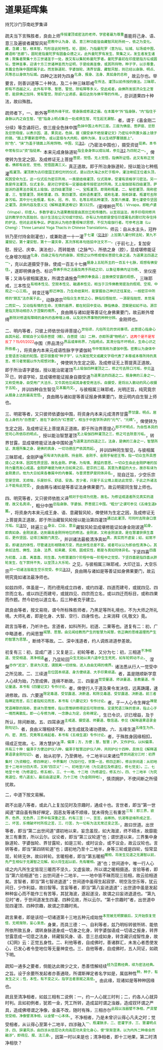 # 道果延晖集

持咒沙门莎南屹罗集译

疏夫当下言殊胜者，良由上师<sup><font color="green">传授灌顶或密法的老师，学密者最为尊重</font></sup>善能将己身、语、意三及遍彼者藏智风轮<a name="cang_zhi_feng_lun"></a><sup><font color="green">密教中认为身、语、意三种功能皆由藏智风轮所统一，依之为变化。藏，含藏；智，根本智，均形容此轮特性。轮，圆轮，乃指曼陀罗（意为坛、坛城、坛场或中围，藏语称“吉廊”）。圆轮是指曼陀罗有圆备众德之义。此外曼陀罗有发生、聚集之义。发生者发生诸佛；聚集者聚集十方三世诸圣于一处，故又有以集轮称曼陀罗者。曼陀罗最初在印度是指方坛或圆坛，营神圣事，迎请十方三世诸神圣而为证明，于是绘画圣像，或其所持物，种子字，以示尊重，本篇全色昧中围即属于此。而言脉道轮、字婆伽轮、清界甘露、藏智风智，则已经以身脉、明点、风等总以身体为坛城。</font></sup>四种之法转为四身<sup><font color="green">化身、报身、法身、真如身的总称</font></sup>，故云尔也。举要言，则善训道等二十种法，及二十种三昧耶戒<sup><font color="green">在传法、灌顶以前传授的做法。三昧耶，即有不违越之义，此外有平等、誓愿、警觉、除垢障等多义。受此戒者，由佛所发拔济众生之誓愿，能获佛之加持，常有警觉，除却六尘诱惑，最后达到与佛平等的作用。</font></sup>，总训道果四十种法，故曰殊胜。

疏师者下，一、断外等<sup><font color="green">断绝外缘干扰，使身脉成修道之器。在本篇中“外”指身脉，“内”指住于身脉以内之自生智，“密”指身上明点集合一处成俱生智，可生起无漏智。</font></sup>者，谓于《喜金刚二分续》等念诵将已，依三座全色抹中围<sup><font color="green">色抹中围上布列三座。三座为佛座、菩萨座、忿怒及忿怒母座，以表示因、道、果具足。色抹，据《摄受承不绝授灌记文》乃密坛中所置头器上镜子的镜，“面上罗覆新度啰色，或以蓝佃与大肉和，细杵为抹，复以生绡罗覆镜面上”，则“色”、“抹”为盖于镜面上所用饰物。中围，见[注2](#cang_zhi_feng_lun)。</font></sup>（乃密法中围也），摄受资徒<sup><font color="green">徒弟。本书中常有仅以“资”指徒弟。</font></sup>本来元成身脉道轮<sup><font color="green">指全身身体以成坛城，参见[注2](#cang_zhi_feng_lun).为四轮之一。</font></sup>，俾使转为生定之因，及成修证无上菩提<a name="wu_shang_pu_ti"></a><sup><font color="green">菩提，觉悟。无上觉悟，指佛所证悟。此又有称正觉者。佛即有自觉、觉他、觉悟圆满三义。</font></sup>真正道故。即于所治身脉道轮，授以能治七种瓶灌<a name="guan_ding"></a><sup><font color="green">瓶灌顶。灌顶原为古印度国王即位时的仪式，是以四大海之水贮于瓶中，灌注继绍王位者头顶，祝其受命为王。这一仪式后为密宗所用，一类是结缘灌顶，仪式简单，受灌有资格学习密法。另一类是传法灌顶，仪式复杂，是对已学密有一定基础者传授密法时所用。无上瑜伽部有四级灌顶，萨迦派的道果法亦属无上瑜伽。这四级灌顶是：一、宝瓶灌顶，即简称瓶灌，二、秘密灌顶，简称密灌，三、智慧灌顶，简称慧灌，四、第四灌顶，或称语表灌顶，或称名灌，简称辞灌。瓶灌可去除身污垢。其中分七处瓶灌，有水、冠、杵、铃、名等五明五种灌顶，及第六佛灌、第七灌使令坚固之灌顶。具体内容及意义见《解释道果逐难记》第332页。</font></sup>（密哩幹巴<sup><font color="green">梵名：Virvapa，即毗卢婆（Virupa），印度人。多数学者认为道果教授是由其创立和传播的。以至双运法，用手印母同修共证的教学亦为其始创，估计生活在公元10或11世纪。亦有认为他即是曾任印度著名的那烂陀寺住持的护法，但对此说有争议。萨迦派认为他亦重视唯识思想，不仅为瑜伽行者。可参考吕澂（Lu Cheng）：Three Lamaist Yoga Thacts in Chinese Translations。</font></sup>师云：自从水主头，冠杵铃乃至付持金刚灌也），或兼助道一十一灌<sup><font color="green">于七灌（[见注9](#wu_shang_pu_ti)）上加第八灌付转法轮，第九不灌授记，第十灌安慰，第十一灌庆幸，其次序和本句括弧中注文不一。</font></sup>（于前七上，复加安慰、授记、庆幸、演法也），而转能依（之脉气）、所依之身（腔），显成堪修能证化身增次相道<sup><font color="green">化身，四身之有在内的身脉，观想之以作修成增长菩提化身之道。为道果法四道之一。</font></sup>，克以此道摄受于脉，使成一百五十七佛<sup><font color="green">据身上五轮所主的一百五十七脉，观想有佛安住。</font></sup>，遂即明佛身色、标识<sup><font color="green">尊佛手持之法器及两手所结之印，以象征尊佛内证功德。</font></sup>、坐仪座等；又诲与彼相属道友，所谓念诵施食<sup><font color="green">向佛供奉食品；且做佛受甘露的观想。</font></sup>，三昧耶戒，三本性见<sup><font color="green">有相本性见、空寂本性见、融通本性见，相当于汉传佛教常提及的假观、空观、中观之一心三观。</font></sup>，转变迁等<sup><font color="green">即迁神旨，乃生命结束时，能掌握自己神识迁往某处，一般密宗中所修的“颇瓦”法亦属于此。</font></sup>，动静源宗<sup><font color="green">动指众生本觉之心，静指后悟始觉，一源是指始觉、本觉虽二而实一。又动指有情的生命，无情的器界，都在轮回中变动。静指佛身、涅槃是如如不动。源宗是指灭除动相亦入于涅槃的境界。</font></sup>，良由赐与诸如是等善证化身佛果要门，故云断外增绮<sup><font color="green">断除对修道有障碍的身外的各种增上缘，以及对外界事物的种种分辨。</font></sup>金刚师也。

二、明内等者，只彼上师依世俗谛菩提心<sup><font color="green">世俗谛，凡俗所见的世间事项。此菩提心指身心由其升起，即赋自于父母赤菩提（精）、白菩提（血）二种，亦即所谓“物明点”。</font></sup><sup><font color="red">这两个是不是写反了？15/01/2022</font></sup>中围（界品清分<sup><font color="green">界品或单称界，乃指明点。其清分指不坏明点，生命心识之所依者。</font></sup>），将资身内本来元成语性脉字字婆伽轮<sup><font color="green">书中常简称为婆伽中围。密教认为身体中主管语言功能的轮围。密宗很重视“种子字”，认为某些梵文或藏文字母代表了本尊或本尊所持的真言。修习者常据以作为观想对象。</font></sup>，俾使转为生定之因，及成修证无上菩提真正道故。即于所治语字婆伽，授以能治密灌顶<sup><font color="green">无上瑜伽四种灌顶之二，修之可去除口污垢，参见[注10](#guan_ding).</font></sup>已，转语字轮，显成堪修能证报身自摄受道<sup><font color="green">为道果法的四道之二。报身佛的三身之一，又称受用身，自受用广大法乐，又令其他见闻其身者受用法乐。自摄受，是将出入散动的风心收摄于五轮。</font></sup>，并训四种自生智见<sup><font color="green">见本篇内文。</font></sup>，与彼相属三昧耶戒，光明迁旨，纯究竟宗<sup><font color="green">从报身上达到最高觉悟。</font></sup>，良由赐与诸如是等善证报身佛果要门，故云明内自生智上师也。

三、明密等者，又只彼师依婆伽中围，将资身内本来元成清界甘露<sup><font color="green">界甘露，明点。居在上身的为“白菩提”，居在下身的为“红菩提”，相当于中医学所讲的“元气”、“元精”。</font></sup>，俾使转为生定之因，及成修证无上菩提真正道故。即于所治界菩提心<sup><font color="green">即不坏明点，为自性本具的觉司心所依存的明点。</font></sup>，授以能治智慧灌顶<sup><font color="green">无上瑜伽四种灌顶之三，修之可去除意污垢。</font></sup>，转界甘露，显成堪修能证法身中围轮道<sup><font color="green">为道果法的四道之三。法身，是佛的三身之一，智慧所证、真理所集之身，是佛的真身，一切功德庄严依其而起。</font></sup>，并训四种同生智见，与彼相属三昧耶戒，金刚萨埵<sup><font color="green">另有译为执金刚、持金刚、金刚手、金刚手秘密王等。指一切众生所具菩提心之本体，因其性质坚固，故名金刚。萨埵，为有情、勇猛的意思。一切众生由此金刚萨埵的加持力量而发心成道。金刚萨埵是为继大日如来之后，密宗的二祖，其意为勇猛的大士，故亦有译为金刚勇识。他为大日如来各眷属中的内眷属，与普贤菩萨是同体异名。</font></sup>，现自迁旨，少空乐宗<a name="shao_kong_le_zong"></a><sup><font color="green">空是空寂、无烦恼，乐是妙乐、舒适、安逸。言少者，只是于五尘境上能达此觉受，于此之外诸法上不能有此觉受。</font></sup>，良由赐与诸如是等善证法身佛果要门，故云明密同生智上师也。

四、明究等者，又只彼师依胜义谛<sup><font color="green">相对于俗谛为优胜，故名。为修证成道者所见真实的道理，故又名真谛。</font></sup>，粗分中围<sup><font color="green">总指身脉、字婆伽、界菩提三中围。“粗分”之谓可参见《五缘生道》篇。</font></sup>，将资身内本来元成王身、语、意藏智风轮，俾使转为生定之因，及成修证无上菩提真正道故，即于所治藏智风轮授以能治第四灌顶<sup><font color="green">通过此灌顶，可同时去除身口意污垢。见[注10](#guan_ding)</font></sup>，转遍三业<sup><font color="green">身业、口业、意业</font></sup>藏智风轮显成堪修能证如身金刚波道<sup><font color="green">如身，即真如身。金刚波道，达到最高金刚持地位的修法。金刚波，又称金刚波浪，是在慧灌获俱生喜后，更作坚固，证得三解脱门真空。</font></sup>，并训诸法最极清净真如<sup><font color="green">真，真实而不虚妄；如，如常不变。即诸法的体性，尽管诸法形相随缘万变，而此体性总是不变。或者可以认为即自性清净心。其余如法性、佛性、法身、法界、如来藏、实相、圆成实性，都是与真如同体异名。</font></sup>下坚四喜<sup><font color="green">四喜为初喜、上喜、离喜喜、同生喜。为修慧灌四个阶程中每一阶程中之觉受。下坚四喜是指四喜从脐轮发生，在下禁持不失，以至顶上大乐轮。</font></sup>之见，与彼相属三昧耶戒，大印迁旨，大空乐宗<sup><font color="green">对一切诸法皆能生空乐觉受。参见[注33](#shao_kong_le_zong)</font></sup>，良由赐与诸如是等善证如身佛果要门，故云明究竟如诸法最净师也。

如兹四师，体虽是一，而约德用成立四者，或约四灌、四道而建号，或就四见、四宗而立名，或以四迁而建号，或就四见、四宗而立名，或以四迁而标目，或称四果而作题。然今初也以道立名，后三种者克乎建立。

疏良由等者，按文易晓，谓今所标殊胜师者，乃黑足等所礼境也，不为大师之所礼境。大师礼者，即是化身、大智、空行、四身性也。上来消释《礼敬文》竟。

疏言当等者，乃听许也。言道者，如科所列，初道、二果等也。道复有二：初，广中略道者，约闻思慧<sup><font color="green">闻慧、思慧。由见闻经教而产生的智慧为闻慧，依正确的思维道理而产生的智慧为思慧。</font></sup>，断绮不等故。二、深中浅道者，约人调炼进道参差故。

初复有三：初，显成广道；又复是三，初轮等者，又分为七：初，三相道<sup><font color="green">不净相道、觉受相道、清净相道</font></sup>者，乃显轮回<sup><font color="green">众生无始以来六道中生生死死，如车轮转动不止。</font></sup>、涅槃<sup><font color="green">亦作“泥洹”，意译为灭度，谓脱离一切烦恼，进入自由无碍的境界。</font></sup>诸法悉从行人一觉受中之所见故。二、三续道<sup><font color="green">总位因本续道、身方便续道、大手印果续道。</font></sup>者，盖是随顺新学意人心续为始，乃至成佛，连绵不断故。三、四量道<sup><font color="green">觉受量道、师诀量道、圣教量道、传记量道。本书有《四量记文》专作讨论。</font></sup>者，俾使行人于道及果令发决信，远离踌躇，速进修故。四、六要道<sup><font color="green">除定毒道、受甘露道、决断道，和除见毒道、受甘露道、决断道。前三者指禅定而言，后三者指知见而言。本书有《六要记文》专作讨论。</font></sup>者，于一人心令生禅定<sup><font color="green">禅是梵语禅那的简称，意译为思惟修，指以思惟研修得定后可除烦恼，定是梵语三昧的意译，指止心于一境而离散乱。即一心专修为禅，一念静止为定，合称禅定。</font></sup>，生已令识，识已增益，及于所认，除间断故。五、四耳承道<sup><font color="green">主戒道、摄受道、师要道、敬信道。参见《解释道果语录金刚句记》。</font></sup>者，良由义理相续不断，发生成就及诸功德故。六、五缘生道<sup><font color="green">五缘生为外、内、密、真性、究竟等五缘起者。本书有《五缘生道》专作讨论。</font></sup>者，于殊胜身因缘相扣，得成正觉故。七、滞方慧护法<sup><font color="green">滞，偏滞；方，方便；慧，智慧；护，又作护仪。以纠偏滞，共有三十种：偏滞于方便边护仪八种，偏滞于智慧边护仪八种，共同护仪十四种，具体见《解释道果语录金刚句记》。</font></sup>者，始从初学，乃至佛地，十二地半以来诸位<sup><font color="green">修世间道分三时：初界集时（为资粮位，修四神足），中界集时（为加行位，世第一法，修四正断）。修出世间道：从初地至十二地半分四大项，又称“四宗义”：一、初地至六地（为见道位及修道位，修七觉支）。二、七地至十地（为修道位，修五根）。三、十一地、十二地（为修道位，修五力）。四、十二地半（为究竟道位，修八道支）。最后由道证果，乃十三地（为金刚持地）。</font></sup>，慎须拥护，不使间断之所侵扰故。

二，中道下按文易解。

疏不出是八等者，或此八上复加见时及宗趣时，通成十也。言世者，即当“第一世闻道”谓自虽有殊好禅定，因恶友等诸不顺缘，犹未得免三有重苦<sup><font color="green">三有：即三界，欲界、色界、无色界，三界中有深重之苦。约有三苦：一、苦苦，由寒热、饥渴等逆缘所成之苦，二、坏苦，乐境破坏时所现之苦，三、行苦，为一切有为法无常迁变之苦。</font></sup>，故曰世道。出世等者，即当“第二出世间道”谓初地以来，妄念虽现，如大海波，终不碍水，故靡能发三有重苦，所以云尔。议论者，即当“第三议轮道”也；谓世道以来，三界集中身脉道轮、字婆伽轮、界甘露轮，如是三轮，或时议会，或不议会，故云议轮也。言转等者，即当“第四转轮道”也；谓初地乃至十二地半，身等三轮或是四轮，恒常显现，轮转无休，故曰转轮。言暖相者，即当“第五暖相<sup><font color="green">暖相，将发生见道之无漏智以前，先产生相似于无漏智之见解。如火将生起以前，先有暖相。</font></sup>道”也；世间道中，唯一行人心续之内凡所生定皆现三暖而不坚久，又虚妄故，所以谓之暖相摄道。言验等者，即当“第六验相道”也；出世间道十二地半，一一地中皆不昧而现三验相，故云验相道矣。言智者，即当“第七智进退道”；世间道中虽得生起寂寥、明空及空乐等，犹云间日，少作利益，故曰智等。言妄等者，即当“第八妄进退道”；出世道中虽是发起种种妄心而不能作三有苦等，其犹海波，遂起遂没，故谓之曰妄进退道也。“第九见时”者，于世间道发生四灌、四种见故，所以云尔。“第十宗趣时”者，出世道中现四灌顶、四种宗趣，故谓之宗趣时焉。

疏言果者，即是该彻一切诸道第十三地五种元成始觉<sup><font color="green">本觉被无明蒙蔽后，又开始恢复觉悟，无明渐除，妄心渐息。</font></sup>身果，而具三德：一、自利等者，兹乃明标转彼所转、能依所依所致五身，谓转身脉道身成一切身之化身，转字婆伽语成一切语之报身，转界甘露意成一切意之法身，转藏智风身、语、意三总成如身，转含藏识成智性身，故《幻网》云：正觉五身性。二、利他等者，自成佛时，善诸群汇，未发心者悉使发心，已发心者令登地位等无量神变也。三、自他等者，自成佛时，五人同证，如疏下明。

疏知一通多之要者，倘能达此微少之文，悉善悟解经续<sup><font color="green">经为显教经典，续为密法经典。</font></sup>之旨。设于余要所发起者亦善通晓，所谓斯禅定者名字如是，属兹种性<sup><font color="green">种，种子，有发生之义；性，本性，有不变之义。指学法者禀赋之高低。</font></sup>。由此缘，现诸如是等种种因缘也。

疏且至清净相者，如兹三相有二说例：一，约一人心就三时判；二，约各人心就异时判。且如初例者，犹若一金，凭工所转，造成盆时谓之浊器，造成钗环谓之严具，造成佛塔谓之净像，金虽不改，随时有殊，三相亦尔<sup><font color="green">此段以浊器譬不净相，严具譬觉受相，净像譬清净相，以金譬一心本体。</font></sup>。不净相者，乃是未曾识认得心凡夫之时；觉受相者，从认得心至第十二地半，四涉融入<sup><font color="green">一、瓶灌脉涉，二、密灌字涉，三、慧灌明点涉，四、辞灌风涉。由四涉从低层功夫向高层功夫变化身心，使“渐渐澄清，以为内外二种缘会而融涉”，即得应、报、法三身。</font></sup>，因第一时以来是也；清净相者，即十三地果，第二时清净相欤？